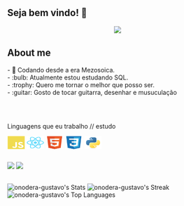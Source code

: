 ## Seja bem vindo! 👋

<div align="center">
  <img height="200" src="https://64.media.tumblr.com/526bb2c249105f6c37bfc91b567cbc4d/tumblr_nsihfgD5Cp1txim35o1_400.gif"  />
</div>

<h2 align="left">About me</h2>

<p align="left">- 🤖 Codando desde a era Mezosoica.<br>
  - :bulb: Atualmente estou estudando SQL.<br>
  - :trophy: Quero me tornar o melhor que posso ser.<br>
  - :guitar: Gosto de tocar guitarra, desenhar e musuculação
</p>

##

<div style="display: inline_block"><br>
  <p>Linguagens que eu trabalho // estudo</p>
  <img align="center" alt="ono-Js" height="30" width="40" src="https://raw.githubusercontent.com/devicons/devicon/master/icons/javascript/javascript-plain.svg">
  <img align="center" alt="ono-React" height="30" width="40" src="https://raw.githubusercontent.com/devicons/devicon/master/icons/react/react-original.svg">
  <img align="center" alt="ono-HTML" height="30" width="40" src="https://raw.githubusercontent.com/devicons/devicon/master/icons/html5/html5-original.svg">
  <img align="center" alt="ono-CSS" height="30" width="40" src="https://raw.githubusercontent.com/devicons/devicon/master/icons/css3/css3-original.svg">
  <img align="center" alt="ono-Python" height="30" width="40" src="https://raw.githubusercontent.com/devicons/devicon/master/icons/python/python-original.svg">
</div>
  
##
 
<div> 

 <a href="https://discord.com/channels/@me" target="_blank"><img src="https://img.shields.io/badge/Discord-7289DA?style=for-the-badge&logo=discord&logoColor=white" target="_blank"></a> 
  <a href = "mailto:onoderagustavo@gmail.com"><img src="https://img.shields.io/badge/-Gmail-%23333?style=for-the-badge&logo=gmail&logoColor=white" target="_blank"></a>
 </a> 
  <br>
  
</div>

##

![onodera-gustavo's Stats](https://github-readme-stats.vercel.app/api?username=onodera-gustavo&theme=gotham&show_icons=true&hide_border=false&count_private=true)
![onodera-gustavo's Streak](https://github-readme-streak-stats.herokuapp.com/?user=onodera-gustavo&theme=gotham&hide_border=false)
![onodera-gustavo's Top Languages](https://github-readme-stats.vercel.app/api/top-langs/?username=onodera-gustavo&theme=gotham&show_icons=true&hide_border=false&layout=compact)
